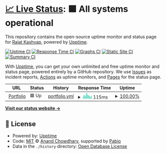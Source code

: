 # [📈 Live Status](https://STRK-ND.github.io/projects_upptime): <!--live status--> **🟩 All systems operational**

This repository contains the open-source uptime monitor and status page for [Rajat Kashyap](https://STRK-ND.github.io/projects_upptime), powered by [Upptime](https://github.com/upptime/upptime).

[![Uptime CI](https://github.com/STRK-ND/projects_upptime/workflows/Uptime%20CI/badge.svg)](https://github.com/STRK-ND/projects_upptime/actions?query=workflow%3A%22Uptime+CI%22)
[![Response Time CI](https://github.com/STRK-ND/projects_upptime/workflows/Response%20Time%20CI/badge.svg)](https://github.com/STRK-ND/projects_upptime/actions?query=workflow%3A%22Response+Time+CI%22)
[![Graphs CI](https://github.com/STRK-ND/projects_upptime/workflows/Graphs%20CI/badge.svg)](https://github.com/STRK-ND/projects_upptime/actions?query=workflow%3A%22Graphs+CI%22)
[![Static Site CI](https://github.com/STRK-ND/projects_upptime/workflows/Static%20Site%20CI/badge.svg)](https://github.com/STRK-ND/projects_upptime/actions?query=workflow%3A%22Static+Site+CI%22)
[![Summary CI](https://github.com/STRK-ND/projects_upptime/workflows/Summary%20CI/badge.svg)](https://github.com/STRK-ND/projects_upptime/actions?query=workflow%3A%22Summary+CI%22)

With [Upptime](https://upptime.js.org), you can get your own unlimited and free uptime monitor and status page, powered entirely by a GitHub repository. We use [Issues](https://github.com/STRK-ND/projects_upptime/issues) as incident reports, [Actions](https://github.com/STRK-ND/projects_upptime/actions) as uptime monitors, and [Pages](https://STRK-ND.github.io/projects_upptime) for the status page.

<!--start: status pages-->
<!-- This summary is generated by Upptime (https://github.com/upptime/upptime) -->
<!-- Do not edit this manually, your changes will be overwritten -->
<!-- prettier-ignore -->
| URL | Status | History | Response Time | Uptime |
| --- | ------ | ------- | ------------- | ------ |
| <img alt="" src="https://icons.duckduckgo.com/ip3/rajat-kashyap-portfolio.vercel.app.ico" height="13"> [Portfolio](https://rajat-kashyap-portfolio.vercel.app) | 🟩 Up | [portfolio.yml](https://github.com/STRK-ND/projects_upptime/commits/HEAD/history/portfolio.yml) | <details><summary><img alt="Response time graph" src="./graphs/portfolio/response-time-week.png" height="20"> 115ms</summary><br><a href="https://STRK-ND.github.io/projects_upptime/history/portfolio"><img alt="Response time 156" src="https://img.shields.io/endpoint?url=https%3A%2F%2Fraw.githubusercontent.com%2FSTRK-ND%2Fprojects_upptime%2FHEAD%2Fapi%2Fportfolio%2Fresponse-time.json"></a><br><a href="https://STRK-ND.github.io/projects_upptime/history/portfolio"><img alt="24-hour response time 162" src="https://img.shields.io/endpoint?url=https%3A%2F%2Fraw.githubusercontent.com%2FSTRK-ND%2Fprojects_upptime%2FHEAD%2Fapi%2Fportfolio%2Fresponse-time-day.json"></a><br><a href="https://STRK-ND.github.io/projects_upptime/history/portfolio"><img alt="7-day response time 115" src="https://img.shields.io/endpoint?url=https%3A%2F%2Fraw.githubusercontent.com%2FSTRK-ND%2Fprojects_upptime%2FHEAD%2Fapi%2Fportfolio%2Fresponse-time-week.json"></a><br><a href="https://STRK-ND.github.io/projects_upptime/history/portfolio"><img alt="30-day response time 110" src="https://img.shields.io/endpoint?url=https%3A%2F%2Fraw.githubusercontent.com%2FSTRK-ND%2Fprojects_upptime%2FHEAD%2Fapi%2Fportfolio%2Fresponse-time-month.json"></a><br><a href="https://STRK-ND.github.io/projects_upptime/history/portfolio"><img alt="1-year response time 156" src="https://img.shields.io/endpoint?url=https%3A%2F%2Fraw.githubusercontent.com%2FSTRK-ND%2Fprojects_upptime%2FHEAD%2Fapi%2Fportfolio%2Fresponse-time-year.json"></a></details> | <details><summary><a href="https://STRK-ND.github.io/projects_upptime/history/portfolio">100.00%</a></summary><a href="https://STRK-ND.github.io/projects_upptime/history/portfolio"><img alt="All-time uptime 100.00%" src="https://img.shields.io/endpoint?url=https%3A%2F%2Fraw.githubusercontent.com%2FSTRK-ND%2Fprojects_upptime%2FHEAD%2Fapi%2Fportfolio%2Fuptime.json"></a><br><a href="https://STRK-ND.github.io/projects_upptime/history/portfolio"><img alt="24-hour uptime 100.00%" src="https://img.shields.io/endpoint?url=https%3A%2F%2Fraw.githubusercontent.com%2FSTRK-ND%2Fprojects_upptime%2FHEAD%2Fapi%2Fportfolio%2Fuptime-day.json"></a><br><a href="https://STRK-ND.github.io/projects_upptime/history/portfolio"><img alt="7-day uptime 100.00%" src="https://img.shields.io/endpoint?url=https%3A%2F%2Fraw.githubusercontent.com%2FSTRK-ND%2Fprojects_upptime%2FHEAD%2Fapi%2Fportfolio%2Fuptime-week.json"></a><br><a href="https://STRK-ND.github.io/projects_upptime/history/portfolio"><img alt="30-day uptime 100.00%" src="https://img.shields.io/endpoint?url=https%3A%2F%2Fraw.githubusercontent.com%2FSTRK-ND%2Fprojects_upptime%2FHEAD%2Fapi%2Fportfolio%2Fuptime-month.json"></a><br><a href="https://STRK-ND.github.io/projects_upptime/history/portfolio"><img alt="1-year uptime 100.00%" src="https://img.shields.io/endpoint?url=https%3A%2F%2Fraw.githubusercontent.com%2FSTRK-ND%2Fprojects_upptime%2FHEAD%2Fapi%2Fportfolio%2Fuptime-year.json"></a></details>

<!--end: status pages-->

[**Visit our status website →**](https://STRK-ND.github.io/projects_upptime)

## 📄 License

- Powered by: [Upptime](https://github.com/upptime/upptime)
- Code: [MIT](./LICENSE) © [Anand Chowdhary](https://anandchowdhary.com), supported by [Pabio](https://pabio.com)
- Data in the `./history` directory: [Open Database License](https://opendatacommons.org/licenses/odbl/1-0/)
